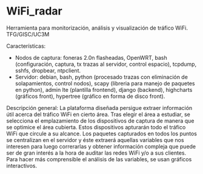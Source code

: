 # WiFi_radar
Herramienta para monitorización, análisis y visualización de tráfico WiFi. TFG/GISC/UC3M 

Características:
- Nodos de captura: foneras 2.0n flasheadas, OpenWRT, bash (configuración, captura, tx trazas al servidor, control espacio), tcpdump, sshfs, dropbear, ntpclient.
- Servidor: debian, bash, python (procesado trazas con eliminación de solapamientos, control nodos), scapy (libreria para manejo de paquetes en python), admin lte (plantilla frontend), django (backend), highcharts (gráficos front), hypertree (gráfico en forma de disco front).


Descripción general:
La plataforma diseñada persigue extraer información útil acerca del tráfico WiFi en cierto área. Tras elegir el área a estudiar, se selecciona el emplazamiento de los dispositivos de captura de manera que se optimice el área cubierta. Estos dispositivos apturarán todo el tráfico WiFi que circule a su alcance. Los  paquetes capturados en todos los puntos se centralizan en el servidor y éste extraerá aquellas variables que nos interesen para luego correrarlas y obtener información compleja que puede ser de gran interés a la hora de auditar las redes WiFi y/o a sus clientes. Para hacer más comprensible el análisis de las variables, se usan gráficos interactivos. 
